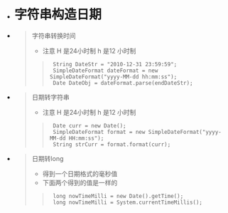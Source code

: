 


- # 字符串构造日期
- > 字符串转换时间
    > - 注意 H 是24小时制 h 是12 小时制
    >>      String DateStr = "2010-12-31 23:59:59";
    >>      SimpleDateFormat dateFormat = new SimpleDateFormat("yyyy-MM-dd hh:mm:ss");
    >>      Date DateObj = dateFormat.parse(endDateStr);
 

- > 日期转字符串
    > - 注意 H 是24小时制 h 是12 小时制
    >>      Date curr = new Date();
    >>      SimpleDateFormat format = new SimpleDateFormat("yyyy-MM-dd HH:mm:ss");
    >>      String strCurr = format.format(curr);

- > 日期转long
    > - 得到一个日期格式的毫秒值
    > - 下面两个得到的值是一样的
    >>      long nowTimeMilli = new Date().getTime();
    >>      long nowTimeMilli = System.currentTimeMillis();

 